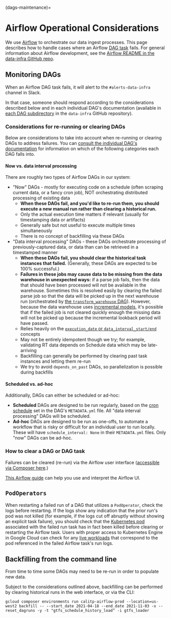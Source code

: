(dags-maintenance)=

# Airflow Operational Considerations

We use [Airflow](https://airflow.apache.org/) to orchestrate our data ingest processes. This page describes how to handle cases where an Airflow [DAG task](https://airflow.apache.org/docs/apache-airflow/stable/core-concepts/tasks.html) fails. For general information about Airflow development, see the [Airflow README in the data-infra GitHub repo](https://github.com/cal-itp/data-infra/blob/main/airflow/README.md).

## Monitoring DAGs

When an Airflow DAG task fails, it will alert to the `#alerts-data-infra` channel in Slack.

In that case, someone should respond according to the considerations described below and in each individual DAG's documentation (available in [each DAG subdirectory](https://github.com/cal-itp/data-infra/tree/main/airflow/dags) in the `data-infra` GitHub repository).

### Considerations for re-running or clearing DAGs

Below are considerations to take into account when re-running or clearing DAGs to address failures. You can [consult the individual DAG's documentation](https://github.com/cal-itp/data-infra/tree/main/airflow/dags) for information on which of the following categories each DAG falls into.

#### Now vs. data interval processing

There are roughly two types of Airflow DAGs in our system:

- "Now" DAGs - mostly for executing code on a schedule (often scraping current data, or a fancy cron job), NOT orchestrating distributed processing of existing data
  - **When these DAGs fail, and you'd like to re-run them, you should execute a new manual run rather than clearing a historical run.**
  - Only the actual execution time matters if relevant (usually for timestamping data or artifacts)
  - Generally safe but not useful to execute multiple times simultaneously
  - There is no concept of backfilling via these DAGs
- "Data interval processing" DAGs - these DAGs orchestrate processing of previously-captured data, or data than can be retrieved in a timestamped manner
  - **When these DAGs fail, you should clear the historical task instances that failed.** (Generally, these DAGs are expected to be 100% successful.)
  - **Failures in these jobs may cause data to be missing from the data warehouse in unexpected ways:** if a parse job fails, then the data that should have been processed will not be available in the warehouse. Sometimes this is resolved easily by clearing the failed parse job so that the data will be picked up in the next warehouse run (orchestrated by [the `transform_warehouse` DAG](https://github.com/cal-itp/data-infra/blob/main/airflow/dags/transform_warehouse/)). However, because the data warehouse uses [incremental models](https://docs.getdbt.com/docs/build/incremental-models), it's possible that if the failed job is not cleared quickly enough the missing data will not be picked up because the incremental lookback period will have passed.
  - Relies heavily on the [`execution_date` or `data_interval_start/end`](https://airflow.apache.org/docs/apache-airflow/stable/templates-ref.html) concepts
  - May not be entirely idempotent though we try; for example, validating RT data depends on Schedule data which may be late-arriving
  - Backfilling can generally be performed by clearing past task instances and letting them re-run
  - We try to avoid `depends_on_past` DAGs, so parallelization is possible during backfills

#### Scheduled vs. ad-hoc

Additionally, DAGs can either be scheduled or ad-hoc:

- **Scheduled** DAGs are designed to be run regularly, based on the [cron schedule](https://airflow.apache.org/docs/apache-airflow/1.10.1/scheduler.html) set in the DAG's `METADATA.yml` file. All "data interval processing" DAGs will be scheduled.
- **Ad-hoc** DAGs are designed to be run as one-offs, to automate a workflow that is risky or difficult for an individual user to run locally. These will have `schedule_interval: None` in their `METADATA.yml` files. Only "now" DAGs can be ad-hoc.

### How to clear a DAG or DAG task

Failures can be cleared (re-run) via the Airflow user interface ([accessible via Composer here](https://console.cloud.google.com/composer/environments?project=cal-itp-data-infra&supportedpurview=project).)

[This Airflow guide](https://airflow.apache.org/docs/apache-airflow/stable/ui.html) can help you use and interpret the Airflow UI.

## `PodOperators`

When restarting a failed run of a DAG that utilizes a `PodOperator`, check the logs before restarting. If the logs show any indication that the prior run's pod was not killed (for example, if the logs cut off abruptly without showing an explicit task failure), you should check that the [Kubernetes pod](https://kubernetes.io/docs/concepts/workloads/pods/) associated with the failed run task has in fact been killed before clearing or restarting the Airflow task. Users with proper access to Kubernetes Engine in Google Cloud can check for any [live workloads](<https://console.cloud.google.com/kubernetes/workload/overview?project=cal-itp-data-infra&pli=1&pageState=(%22savedViews%22:(%22i%22:%229699ac902c0a41ae918282ebfa4f5fb2%22,%22c%22:%5B%5D,%22n%22:%5B%5D),%22workload_list_table%22:(%22p%22:0))>) that correspond to the pod referenced in the failed Airflow task's run logs.

## Backfilling from the command line

From time to time some DAGs may need to be re-run in order to populate new data.

Subject to the considerations outlined above, backfilling can be performed by clearing historical runs in the web interface, or via the CLI:

```shell
gcloud composer environments run calitp-airflow-prod --location=us-west2 backfill -- --start_date 2021-04-18 --end_date 2021-11-03 -x --reset_dagruns -y -t "gtfs_schedule_history_load" -i gtfs_loader
```
